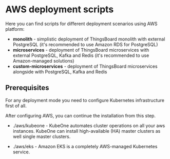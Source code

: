 # AWS deployment scripts

Here you can find scripts for different deployment scenarios using AWS platform:

- **monolith** - simplistic deployment of ThingsBoard monolith with external PostgreSQL (it's recommended to use Amazon RDS for PostgreSQL)
- **microservices** - deployment of ThingsBoard microservices with external PostgreSQL, Kafka and Redis (it's recommended to use Amazon-managed solutions)
- **custom-microservices** - deployment of ThingsBoard microservices alongside with PostgreSQL, Kafka and Redis


## Prerequisites

For any deployment mode you need to configure Kubernetes infrastructure first of all.


After configuring AWS, you can continue the installation from this step.

- ./aws/kubeone - KubeOne automates cluster operations on all your aws instances. KubeOne can install high-available (HA) master clusters as well single master clusters.

- ./aws/eks - Amazon EKS is a completely AWS-managed Kubernetes service.
